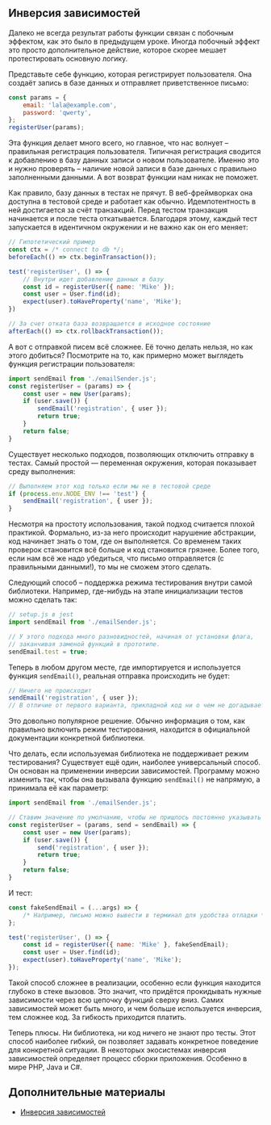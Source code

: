 ## Инверсия зависимостей
Далеко не всегда результат работы функции связан с побочным эффектом, как это было в предыдущем уроке. Иногда побочный эффект это просто дополнительное действие, которое скорее мешает протестировать основную логику.

Представьте себе функцию, которая регистрирует пользователя. Она создаёт запись в базе данных и отправляет приветственное письмо:
```javascript
const params = {
    email: 'lala@example.com',
    password: 'qwerty',
};
registerUser(params);
```
Эта функция делает много всего, но главное, что нас волнует – правильная регистрация пользователя. Типичная регистрация сводится к добавлению в базу данных записи о новом пользователе. Именно это и нужно проверять – наличие новой записи в базе данных с правильно заполненными данными. А вот возврат функции нам никак не поможет.

Как правило, базу данных в тестах не прячут. В веб-фреймворках она доступна в тестовой среде и работает как обычно. Идемпотентность в ней достигается за счёт транзакций. Перед тестом транзакция начинается и после теста откатывается. Благодаря этому, каждый тест запускается в идентичном окружении и не важно как он его меняет:
```javascript
// Гипотетический пример
const ctx = /* connect to db */;
beforeEach(() => ctx.beginTransaction());

test('registerUser', () => {
    // Внутри идет добавление данных в базу
    const id = registerUser({ name: 'Mike' });
    const user = User.find(id);
    expect(user).toHaveProperty('name', 'Mike');
})

// За счет отката база возвращается в исходное состояние
afterEach(() => ctx.rollbackTransaction());
```
А вот с отправкой писем всё сложнее. Её точно делать нельзя, но как этого добиться? Посмотрите на то, как примерно может выглядеть функция регистрации пользователя:
```javascript
import sendEmail from './emailSender.js';
const registerUser = (params) => {
    const user = new User(params);
    if (user.save()) {
        sendEmail('registration', { user });
        return true;
    }
    return false;
}
```
Существует несколько подходов, позволяющих отключить отправку в тестах. Самый простой — переменная окружения, которая показывает среду выполнения:
```javascript
// Выполняем этот код только если мы не в тестовой среде
if (process.env.NODE_ENV !== 'test') {
    sendEmail('registration', { user });
}
```
Несмотря на простоту использования, такой подход считается плохой практикой. Формально, из-за него происходит нарушение абстракции, код начинает знать о том, где он выполняется. Со временем таких проверок становится всё больше и код становится грязнее. Более того, если нам всё же надо убедиться, что письмо отправляется (с правильными данными!), то мы не сможем этого сделать.

Следующий способ – поддержка режима тестирования внутри самой библиотеки. Например, где-нибудь на этапе инициализации тестов можно сделать так:
```javascript
// setup.js в jest
import sendEmail from './emailSender.js';

// У этого подхода много разновидностей, начиная от установки флага,
// заканчивая заменой функций в прототипе.
sendEmail.test = true;
```
Теперь в любом другом месте, где импортируется и используется функция `sendEmail()`, реальная отправка происходить не будет:
```javascript
// Ничего не происходит
sendEmail('registration', { user });
// В отличие от первого варианта, прикладной код ни о чем не догадывается
```
Это довольно популярное решение. Обычно информация о том, как правильно включить режим тестирования, находится в официальной документации конкретной библиотеки.

Что делать, если используемая библиотека не поддерживает режим тестирования? Существует ещё один, наиболее универсальный способ. Он основан на применении инверсии зависимостей. Программу можно изменить так, чтобы она вызывала функцию `sendEmail()` не напрямую, а принимала её как параметр:
```javascript
import sendEmail from './emailSender.js';

// Ставим значение по умолчанию, чтобы не пришлось постоянно указывать функцию
const registerUser = (params, send = sendEmail) => {
    const user = new User(params);
    if (user.save()) {
        send('registration', { user });
        return true;
    }
    return false;
}
```
И тест:
```javascript
const fakeSendEmail = (...args) => {
    /* Например, письмо можно вывести в терминал для удобства отладки */
};

test('registerUser', () => {
    const id = registerUser({ name: 'Mike' }, fakeSendEmail);
    const user = User.find(id);
    expect(user).toHaveProperty('name', 'Mike');
});
```
Такой способ сложнее в реализации, особенно если функция находится глубоко в стеке вызовов. Это значит, что придётся прокидывать нужные зависимости через всю цепочку функций сверху вниз. Самих зависимостей может быть много, и чем больше используется инверсия, тем сложнее код. За гибкость приходится платить.

Теперь плюсы. Ни библиотека, ни код ничего не знают про тесты. Этот способ наиболее гибкий, он позволяет задавать конкретное поведение для конкретной ситуации. В некоторых экосистемах инверсия зависимостей определяет процесс сборки приложения. Особенно в мире PHP, Java и C#.

## Дополнительные материалы
- [Инверсия зависимостей](https://zen.yandex.ru/media/hexlet/vnedrenie-zavisimostei-chto-eto-takoe-i-kak-rabotaet-5d5684d1a06eaf00ac3ad8cd)
